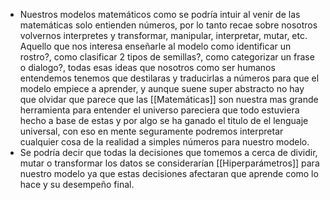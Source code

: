 - Nuestros modelos matemáticos como se podría intuir al venir de las matemáticas solo entienden números, por lo tanto recae sobre nosotros volvernos interpretes y transformar, manipular, interpretar, mutar, etc. Aquello que nos interesa enseñarle al modelo como identificar un rostro?, como clasificar 2 tipos de semillas?, como categorizar un frase o dialogo?, todas esas ideas que nosotros como ser humanos entendemos tenemos que destilaras y traducirlas a números para que el modelo empiece a aprender, y aunque suene super abstracto no hay que olvidar que parece que las [[Matemáticas]] son nuestra mas grande herramienta para entender el universo pareciera que todo estuviera hecho a base de estas y por algo se ha ganado el titulo de el lenguaje universal, con eso en mente seguramente podremos interpretar cualquier cosa de la realidad a simples números para nuestro modelo.
- Se podría decir que todas la decisiones que tomemos a cerca de dividir, mutar o transformar los datos se considerarían [[Hiperparámetros]] para nuestro modelo ya que estas decisiones afectaran que aprende como lo hace y su desempeño final.